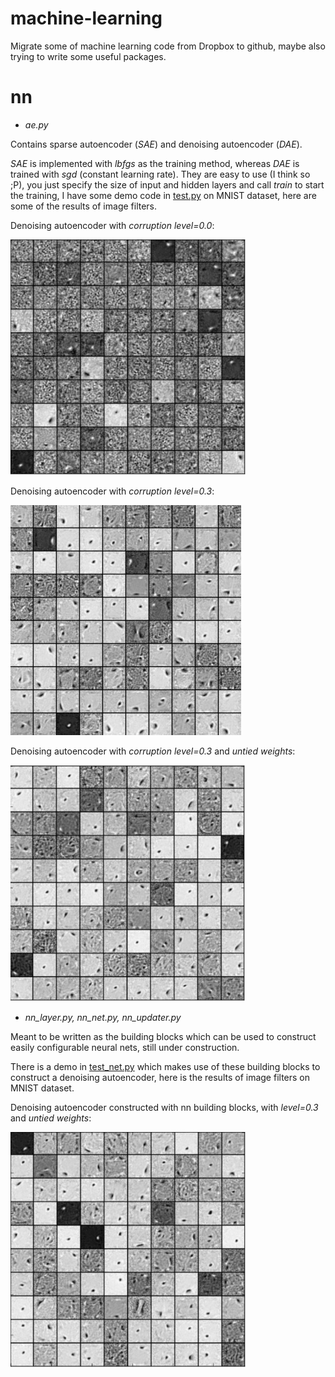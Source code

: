 machine-learning
================

Migrate some of machine learning code from Dropbox to github, maybe also trying to write some useful packages.

# nn
* *ae.py*

Contains sparse autoencoder (*SAE*) and denoising autoencoder (*DAE*).

*SAE* is implemented with *lbfgs* as the training method, whereas *DAE* is trained with *sgd* (constant learning rate). They are easy to use (I think so ;P), you just specify the size of input and hidden layers and call *train* to start the training, I have some demo code in [test.py](nn/test.py) on MNIST dataset, here are some of the results of image filters.

Denoising autoencoder with *corruption level=0.0*:

![alt text](nn/pic/dae_filter_level_0.png)

Denoising autoencoder with *corruption level=0.3*:

![alt text](nn/pic/dae_filter_level_30.png)

Denoising autoencoder with *corruption level=0.3* and *untied weights*:

![alt text](nn/pic/dae_filter_level_30_untied.png)

* *nn_layer.py, nn_net.py, nn_updater.py*

Meant to be written as the building blocks which can be used to construct easily configurable neural nets, still under construction. 

There is a demo in [test_net.py](nn/test_net.py) which makes use of these building blocks to construct a denoising autoencoder, here is the results of image filters on MNIST dataset.

Denoising autoencoder constructed with nn building blocks, with *level=0.3* and *untied weights*:

![alt text](nn/pic/nn_dae_filter_level_30_untied_sgd.png)
